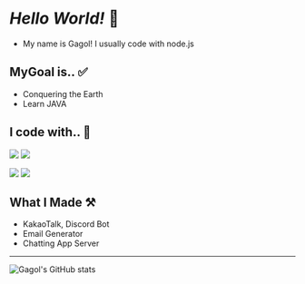 # _Hello World!_ 👋
- My name is Gagol! I usually code with node.js

## MyGoal is.. ✅
- Conquering the Earth
- Learn JAVA

## I code with.. 📝
<img src="https://img.shields.io/badge/Node.js-339933?style=flat-square&logo=Node.js&logoColor=white"/> <img src="https://img.shields.io/badge/Python-3766AB?style=flat-square&logo=Python&logoColor=white"/>

<img src="https://img.shields.io/badge/Visual Studio Code-007ACC?style=flat-square&logo=Visual Studio Code&logoColor=white"/> <img src="https://img.shields.io/badge/IntelliJ IDEA-000000?style=flat-square&logo=IntelliJ IDEA&logoColor=white"/>

## What I Made ⚒

- KakaoTalk, Discord Bot
- Email Generator
- Chatting App Server

---


![Gagol's GitHub stats](https://github-readme-stats.vercel.app/api?username=logag1&show_icons=true&theme=radical)



